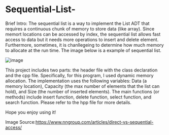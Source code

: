 # Sequential-List-
Brief Intro: 
The sequential list is a way to implement the List ADT that requires a continuous chunk of memory to store data (like array). Since memort locations can be accessed by index, the sequential list allows fast access to data but it needs more operations to insert and delete element. Furthermore, sometimes, it is chanllegeing to determine how much memory to allocate at the run time. The image below is a example of sequential list.

![image](https://user-images.githubusercontent.com/43657501/54658989-fabda700-4b0a-11e9-8303-6390c55b7eb2.png)

This project includes two parts: the header file with the class declaration and the cpp file. Specifically, for this program, I used dynamic memory allocation. The implementation uses the following variables: Data (a memory location), Capacity (the max number of elements that the list can hold), and Size (the number of inserted elements). The main functions (or methods) include insert function, delete function, select function, and search function. Please refer to the hpp file for more details. 

Hope you enjoy using it!

Image Source:https://www.nngroup.com/articles/direct-vs-sequential-access/

